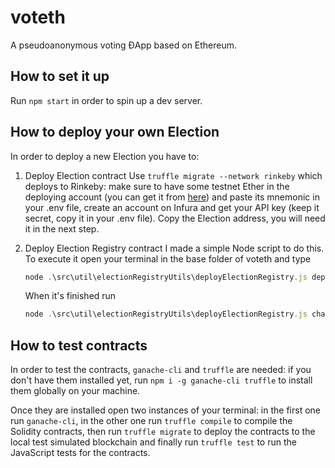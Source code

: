 # voteth

A pseudoanonymous voting ĐApp based on Ethereum.

## How to set it up

Run `npm start` in order to spin up a dev server.

## How to deploy your own Election

In order to deploy a new Election you have to:

1.  Deploy Election contract
    Use `truffle migrate --network rinkeby` which deploys to Rinkeby: make sure to have some testnet Ether in the deploying account (you can get it from [here](https://faucet.rinkeby.io/)) and paste its mnemonic in your .env file, create an account on Infura and get your API key (keep it secret, copy it in your .env file).
    Copy the Election address, you will need it in the next step.

2.  Deploy Election Registry contract
    I made a simple Node script to do this. To execute it open your terminal in the base folder of voteth and type
    ```Javascript
    node .\src\util\electionRegistryUtils\deployElectionRegistry.js deployRegistry
    ```
    When it's finished run
    ```Javascript
    node .\src\util\electionRegistryUtils\deployElectionRegistry.js changeBackend --newBackend yourElectionContractAddress
    ```

## How to test contracts

In order to test the contracts, `ganache-cli` and `truffle` are needed: if you don't have them installed yet, run `npm i -g ganache-cli truffle` to install them globally on your machine.

Once they are installed open two instances of your terminal: in the first one run `ganache-cli`, in the other one run `truffle compile` to compile the Solidity contracts, then run `truffle migrate` to deploy the contracts to the local test simulated blockchain and finally run `truffle test` to run the JavaScript tests for the contracts.
